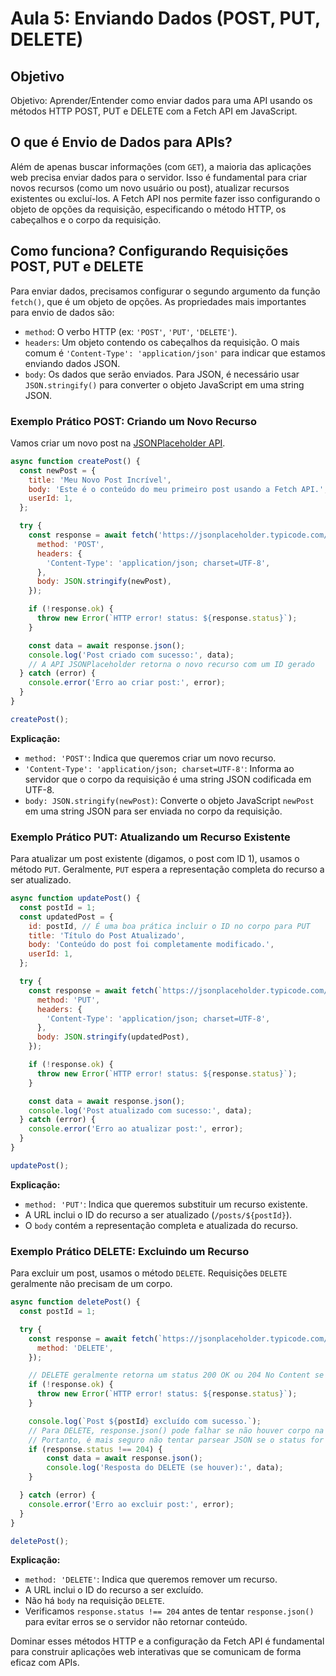 # Aula 5: Enviando Dados (POST, PUT, DELETE)

## Objetivo
Objetivo: Aprender/Entender como enviar dados para uma API usando os métodos HTTP POST, PUT e DELETE com a Fetch API em JavaScript.

## O que é Envio de Dados para APIs?

Além de apenas buscar informações (com `GET`), a maioria das aplicações web precisa enviar dados para o servidor. Isso é fundamental para criar novos recursos (como um novo usuário ou post), atualizar recursos existentes ou excluí-los. A Fetch API nos permite fazer isso configurando o objeto de opções da requisição, especificando o método HTTP, os cabeçalhos e o corpo da requisição.

## Como funciona? Configurando Requisições POST, PUT e DELETE

Para enviar dados, precisamos configurar o segundo argumento da função `fetch()`, que é um objeto de opções. As propriedades mais importantes para envio de dados são:

*   `method`: O verbo HTTP (ex: `'POST'`, `'PUT'`, `'DELETE'`).
*   `headers`: Um objeto contendo os cabeçalhos da requisição. O mais comum é `'Content-Type': 'application/json'` para indicar que estamos enviando dados JSON.
*   `body`: Os dados que serão enviados. Para JSON, é necessário usar `JSON.stringify()` para converter o objeto JavaScript em uma string JSON.

### Exemplo Prático POST: Criando um Novo Recurso

Vamos criar um novo post na [JSONPlaceholder API](https://jsonplaceholder.typicode.com/).

```javascript
async function createPost() {
  const newPost = {
    title: 'Meu Novo Post Incrível',
    body: 'Este é o conteúdo do meu primeiro post usando a Fetch API.',
    userId: 1,
  };

  try {
    const response = await fetch('https://jsonplaceholder.typicode.com/posts', {
      method: 'POST',
      headers: {
        'Content-Type': 'application/json; charset=UTF-8',
      },
      body: JSON.stringify(newPost),
    });

    if (!response.ok) {
      throw new Error(`HTTP error! status: ${response.status}`);
    }

    const data = await response.json();
    console.log('Post criado com sucesso:', data);
    // A API JSONPlaceholder retorna o novo recurso com um ID gerado
  } catch (error) {
    console.error('Erro ao criar post:', error);
  }
}

createPost();
```

**Explicação:**
*   `method: 'POST'`: Indica que queremos criar um novo recurso.
*   `'Content-Type': 'application/json; charset=UTF-8'`: Informa ao servidor que o corpo da requisição é uma string JSON codificada em UTF-8.
*   `body: JSON.stringify(newPost)`: Converte o objeto JavaScript `newPost` em uma string JSON para ser enviada no corpo da requisição.

### Exemplo Prático PUT: Atualizando um Recurso Existente

Para atualizar um post existente (digamos, o post com ID 1), usamos o método `PUT`. Geralmente, `PUT` espera a representação completa do recurso a ser atualizado.

```javascript
async function updatePost() {
  const postId = 1;
  const updatedPost = {
    id: postId, // É uma boa prática incluir o ID no corpo para PUT
    title: 'Título do Post Atualizado',
    body: 'Conteúdo do post foi completamente modificado.',
    userId: 1,
  };

  try {
    const response = await fetch(`https://jsonplaceholder.typicode.com/posts/${postId}`, {
      method: 'PUT',
      headers: {
        'Content-Type': 'application/json; charset=UTF-8',
      },
      body: JSON.stringify(updatedPost),
    });

    if (!response.ok) {
      throw new Error(`HTTP error! status: ${response.status}`);
    }

    const data = await response.json();
    console.log('Post atualizado com sucesso:', data);
  } catch (error) {
    console.error('Erro ao atualizar post:', error);
  }
}

updatePost();
```

**Explicação:**
*   `method: 'PUT'`: Indica que queremos substituir um recurso existente.
*   A URL inclui o ID do recurso a ser atualizado (`/posts/${postId}`).
*   O `body` contém a representação completa e atualizada do recurso.

### Exemplo Prático DELETE: Excluindo um Recurso

Para excluir um post, usamos o método `DELETE`. Requisições `DELETE` geralmente não precisam de um corpo.

```javascript
async function deletePost() {
  const postId = 1;

  try {
    const response = await fetch(`https://jsonplaceholder.typicode.com/posts/${postId}`, {
      method: 'DELETE',
    });

    // DELETE geralmente retorna um status 200 OK ou 204 No Content se bem-sucedido
    if (!response.ok) {
      throw new Error(`HTTP error! status: ${response.status}`);
    }

    console.log(`Post ${postId} excluído com sucesso.`);
    // Para DELETE, response.json() pode falhar se não houver corpo na resposta (204 No Content)
    // Portanto, é mais seguro não tentar parsear JSON se o status for 204.
    if (response.status !== 204) {
        const data = await response.json();
        console.log('Resposta do DELETE (se houver):', data);
    }

  } catch (error) {
    console.error('Erro ao excluir post:', error);
  }
}

deletePost();
```

**Explicação:**
*   `method: 'DELETE'`: Indica que queremos remover um recurso.
*   A URL inclui o ID do recurso a ser excluído.
*   Não há `body` na requisição `DELETE`.
*   Verificamos `response.status !== 204` antes de tentar `response.json()` para evitar erros se o servidor não retornar conteúdo.

Dominar esses métodos HTTP e a configuração da Fetch API é fundamental para construir aplicações web interativas que se comunicam de forma eficaz com APIs.
